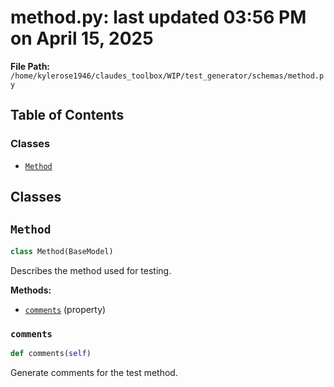 # method.py: last updated 03:56 PM on April 15, 2025

**File Path:** `/home/kylerose1946/claudes_toolbox/WIP/test_generator/schemas/method.py`

## Table of Contents

### Classes

- [`Method`](#method)

## Classes

## `Method`

```python
class Method(BaseModel)
```

Describes the method used for testing.

**Methods:**

- [`comments`](#comments) (property)

### `comments`

```python
def comments(self)
```

Generate comments for the test method.
